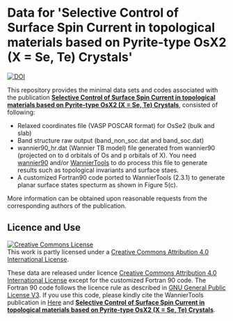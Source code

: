 # Data for 'Selective Control of Surface Spin Current in topological materials based on Pyrite-type OsX2 (X = Se, Te) Crystals'

[![DOI](https://zenodo.org/badge/429838273.svg)](https://zenodo.org/badge/latestdoi/429838273)

This repository provides the minimal data sets and codes associated with the publication [**Selective Control of Surface Spin Current in topological materials based on Pyrite-type OsX2 (X = Se, Te) Crystals**](https://www.nature.com/articles/s41535-019-0186-8), consisted of following:

* Relaxed coordinates file (VASP POSCAR format) for OsSe2 (bulk and slab)
* Band structure raw output (band_non_soc.dat and band_soc.dat)
* wannier90_hr.dat (Wannier TB model) file generated from wannier90 (projected on to d orbitals of Os and p orbitals of X). You need [wannier90](http://www.wannier.org/) and/or [WannierTools](https://wanniertools.com) to do process this file to generate results such as topological invariants and surface staes.
* A customized Fortran90 code ported to WannierTools (2.3.1) to generate planar surface states specturm as shown in Figure 5(c).

More information can be obtained upon reasonable requests from the corresponding authors of the publication.

## Licence and Use

<a rel="license" href="http://creativecommons.org/licenses/by/4.0/"><img alt="Creative Commons License" style="border-width:0" src="https://i.creativecommons.org/l/by/4.0/88x31.png" /></a><br />This work is partly licensed under a <a rel="license" href="http://creativecommons.org/licenses/by/4.0/">Creative Commons Attribution 4.0 International License</a>.

These data are released under licence [Creative Commons Attribution 4.0 International License](https://creativecommons.org/licenses/by/4.0/legalcode) except for the customized Fortran 90 code. The Fortran 90 code follows the licence rule as described in [GNU General Public License V3](https://www.gnu.org/licenses/gpl-3.0.en.html). If you use this code, please kindly cite the WannierTools publication in [Here](https://doi.org/10.1016/j.cpc.2017.09.033) and [**Selective Control of Surface Spin Current in topological materials based on Pyrite-type OsX2 (X = Se, Te) Crystals**](https://www.nature.com/articles/s41535-019-0186-8).


